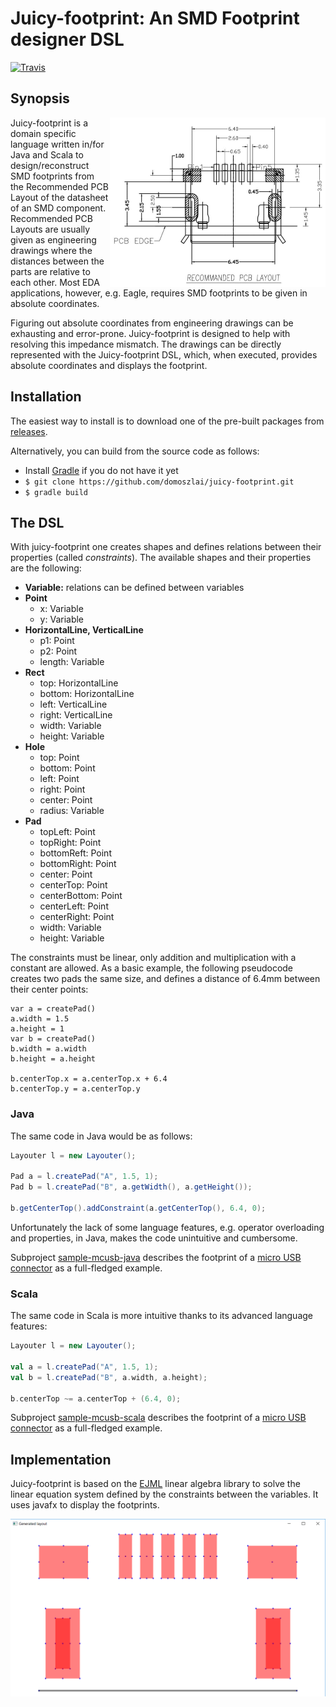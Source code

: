 Juicy-footprint: An SMD Footprint designer DSL
==================================

[![Travis](https://travis-ci.org/domoszlai/juicy-footprint.svg?branch=master)](http://travis-ci.org/domoszlai/juicy-footprint)

## Synopsis

<img align="right" width="345" height="271" src="https://github.com/domoszlai/juicy-footprint/blob/master/sample-mcusb-java/docs/pcb_layout.png">

Juicy-footprint is a domain specific language written in/for Java and Scala to design/reconstruct SMD
footprints from the Recommended PCB Layout of the datasheet of an SMD component. Recommended PCB Layouts
are usually given as engineering drawings where the distances between the parts are relative to each other.
Most EDA applications, however, e.g. Eagle, requires SMD footprints to be given in absolute coordinates. 

Figuring out absolute coordinates from engineering drawings can be exhausting and error-prone. Juicy-footprint is designed
to help with resolving this impedance mismatch. The drawings can be directly represented with the Juicy-footprint DSL,
which, when executed, provides absolute coordinates and displays the footprint.

## Installation

The easiest way to install is to download one of the pre-built packages from [releases](https://github.com/domoszlai/juicy-footprint/releases).

Alternatively, you can build from the source code as follows:

* Install [Gradle](https://gradle.org/install/) if you do not have it yet
* `$ git clone https://github.com/domoszlai/juicy-footprint.git`
* `$ gradle build`

## The DSL

With juicy-footprint one creates shapes and defines relations between their properties (called *constraints*). The available shapes and their properties are 
the following:

* **Variable:** relations can be defined between variables
* **Point**
  * x: Variable
  * y: Variable
* **HorizontalLine, VerticalLine** 
  * p1: Point
  * p2: Point
  * length: Variable 
* **Rect**
  * top: HorizontalLine
  * bottom: HorizontalLine
  * left: VerticalLine  
  * right: VerticalLine  
  * width: Variable
  * height: Variable
* **Hole**
  * top: Point
  * bottom: Point
  * left: Point
  * right: Point
  * center: Point
  * radius: Variable
* **Pad**
  * topLeft: Point
  * topRight: Point
  * bottomReft: Point
  * bottomRight: Point
  * center: Point
  * centerTop: Point
  * centerBottom: Point
  * centerLeft: Point 
  * centerRight: Point  
  * width: Variable
  * height: Variable
  
The constraints must be linear, only addition and multiplication with a constant are allowed. 
As a basic example, the following pseudocode creates two pads the same size, and defines a distance of 6.4mm between their center points:   

```
var a = createPad()
a.width = 1.5
a.height = 1
var b = createPad()
b.width = a.width
b.height = a.height

b.centerTop.x = a.centerTop.x + 6.4
b.centerTop.y = a.centerTop.y
```  
  
### Java

The same code in Java would be as follows:

```java
Layouter l = new Layouter();

Pad a = l.createPad("A", 1.5, 1);
Pad b = l.createPad("B", a.getWidth(), a.getHeight());

b.getCenterTop().addConstraint(a.getCenterTop(), 6.4, 0);
```

Unfortunately the lack of some language features, e.g. operator overloading and properties, in Java, makes the code
unintuitive and cumbersome. 

Subproject [sample-mcusb-java](https://github.com/domoszlai/juicy-footprint/blob/master/sample-mcusb-java/src/main/java/Main.java)
describes the footprint of a [micro USB connector](https://github.com/domoszlai/juicy-footprint/blob/master/sample-mcusb-java/docs/(t-t)_mcusb-b-s05pfhsbth.pdf)
as a full-fledged example. 

### Scala  

The same code in Scala is more intuitive thanks to its advanced language features:

```scala
Layouter l = new Layouter();

val a = l.createPad("A", 1.5, 1);
val b = l.createPad("B", a.width, a.height);

b.centerTop ~= a.centerTop + (6.4, 0);
```

Subproject [sample-mcusb-scala](https://github.com/domoszlai/juicy-footprint/blob/master/sample-mcusb-scala/src/main/scala/Main.java)
describes the footprint of a [micro USB connector](https://github.com/domoszlai/juicy-footprint/blob/master/sample-mcusb-java/docs/(t-t)_mcusb-b-s05pfhsbth.pdf)
as a full-fledged example. 
  
## Implementation

Juicy-footprint is based on the [EJML](ejml.org) linear algebra library to solve the linear equation system defined by the constraints
between the variables. It uses javafx to display the footprints.

![Generated layout](https://github.com/domoszlai/juicy-footprint/blob/master/sample-mcusb-java/docs/generated_layout.png)